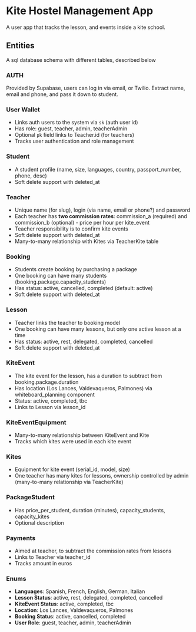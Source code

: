 # Kite Hostel Management App

A user app that tracks the lesson, and events inside a kite school.

## Entities

A sql database schema with different tables, described below

### AUTH

Provided by Supabase, users can log in via email, or Twilio.
Extract name, email and phone, and pass it down to student.

### User Wallet

- Links auth users to the system via `sk` (auth user id)
- Has role: guest, teacher, admin, teacherAdmin
- Optional `pk` field links to Teacher.id (for teachers)
- Tracks user authentication and role management

### Student

- A student profile (name, size, languages, country, passport_number, phone, desc)
- Soft delete support with deleted_at

### Teacher

- Unique name (for slug), login (via name, email or phone?) and password
- Each teacher has **two commission rates**: commission_a (required) and commission_b (optional) - price per hour per kite_event
- Teacher responsibility is to confirm kite events
- Soft delete support with deleted_at
- Many-to-many relationship with Kites via TeacherKite table

### Booking

- Students create booking by purchasing a package
- One booking can have many students (booking.package.capacity_students)
- Has status: active, cancelled, completed (default: active)
- Soft delete support with deleted_at

### Lesson

- Teacher links the teacher to booking model
- One booking can have many lessons, but only one active lesson at a time
- Has status: active, rest, delegated, completed, cancelled
- Soft delete support with deleted_at

### KiteEvent

- The kite event for the lesson, has a duration to subtract from booking.package.duration
- Has location (Los Lances, Valdevaqueros, Palmones) via whiteboard_planning component
- Status: active, completed, tbc
- Links to Lesson via lesson_id

### KiteEventEquipment

- Many-to-many relationship between KiteEvent and Kite
- Tracks which kites were used in each kite event

### Kites

- Equipment for kite event (serial_id, model, size)
- One teacher has many kites for lessons, ownership controlled by admin (many-to-many relationship via TeacherKite)

### PackageStudent

- Has price_per_student, duration (minutes), capacity_students, capacity_kites
- Optional description

### Payments

- Aimed at teacher, to subtract the commission rates from lessons
- Links to Teacher via teacher_id
- Tracks amount in euros

### Enums

- **Languages**: Spanish, French, English, German, Italian
- **Lesson Status**: active, rest, delegated, completed, cancelled
- **KiteEvent Status**: active, completed, tbc
- **Location**: Los Lances, Valdevaqueros, Palmones
- **Booking Status**: active, cancelled, completed
- **User Role**: guest, teacher, admin, teacherAdmin
